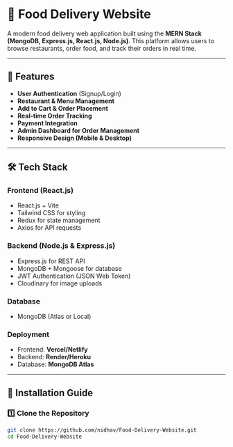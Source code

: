 # 🍔 Food Delivery Website

A modern food delivery web application built using the **MERN Stack (MongoDB, Express.js, React.js, Node.js)**. This platform allows users to browse restaurants, order food, and track their orders in real time.

---

## 🚀 Features

- **User Authentication** (Signup/Login)
- **Restaurant & Menu Management**
- **Add to Cart & Order Placement**
- **Real-time Order Tracking**
- **Payment Integration**
- **Admin Dashboard for Order Management**
- **Responsive Design (Mobile & Desktop)**

---

## 🛠️ Tech Stack

### **Frontend (React.js)**
- React.js + Vite
- Tailwind CSS for styling
- Redux for state management
- Axios for API requests

### **Backend (Node.js & Express.js)**
- Express.js for REST API
- MongoDB + Mongoose for database
- JWT Authentication (JSON Web Token)
- Cloudinary for image uploads

### **Database**
- MongoDB (Atlas or Local)

### **Deployment**
- Frontend: **Vercel/Netlify**
- Backend: **Render/Heroku**
- Database: **MongoDB Atlas**

---

## 📌 Installation Guide

### **1️⃣ Clone the Repository**
```sh
git clone https://github.com/nidhav/Food-Delivery-Website.git
cd Food-Delivery-Website
